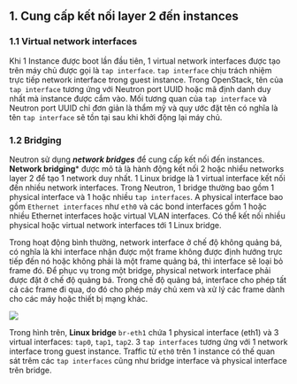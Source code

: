 

## 1. Cung cấp kết nối layer 2 đến instances
### 1.1 Virtual network interfaces

Khi 1 Instance được boot lần đầu tiên, 1 virtual network interfaces được tạo trên máy chủ được gọi là `tap interface`. `tap interface` chịu trách nhiệm trực tiếp network interface  trong guest instance. Trong OpenStack, tên của `tap interface` tương ứng với Neutron port UUID hoặc mã định danh duy nhất mà instance được cắm vào. Mối tương quan của `tap interface` và Neutron port UUID chỉ đơn giản là thẩm mỹ và quy ước đặt tên có nghĩa là tên `tap interface` sẽ tồn tại sau khi khởi động lại máy chủ.

### 1.2 Bridging
Neutron sử dụng ***network bridges*** để cung cấp kết nối đến instances. **Network bridging*** được mô tả là hành động kết nối 2 hoặc nhiểu networks layer 2 để tạo 1 network duy nhất. 1 Linux bridge là 1 virtual interface kết nối đến nhiều network interfaces. Trong Neutron, 1 bridge thường bao gồm 1 physical interface và 1 hoặc nhiều `tap interfaces`.
A physical interface bao gồm `Ethernet interfaces` như `eth0` và các bond interfaces gồm 1 hoặc nhiều Ethernet interfaces hoặc virtual VLAN interfaces. Có thể kết nối nhiều physical hoặc virtual network interfaces tới 1 Linux bridge. 

Trong hoạt động bình thường, network interface ở chế độ không quảng bá, có nghĩa là khi interface nhận được một frame không được định hướng trực tiếp đến nó hoặc không phải là một frame quảng bá, thì interface sẽ loại bỏ frame đó. Để phục vụ trong một bridge, physical network interface phải được đặt ở chế độ quảng bá. Trong chế độ quảng bá, interface cho phép tất cả các frame đi qua, do đó cho phép máy chủ xem và xử lý các frame dành cho các máy hoặc thiết bị mạng khác.

<img src=https://i.imgur.com/s4XaWax.png>

Trong hình trên, **Linux bridge** `br-eth1` chứa 1 physical interface (eth1) và 3 virtual interfaces: `tap0`, `tap1`, `tap2`. 3 `tap interfaces` tương ứng với 1 network interface trong guest instance. Traffic từ `eth0` trên 1 instance có thế quan sát trêm các `tap interfaces` cũng như bridge interface và physical interface trên bridge.
